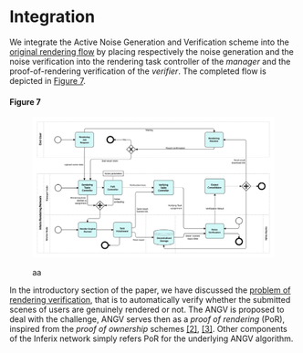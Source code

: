 # Integration

We integrate the Active Noise Generation and Verification scheme into the [original rendering flow](/inferix-whitepaper/introduction/rendering-network-using-crowdsourced-gpu.md#rendering-network-using-crowdsourced-gpu) by placing respectively the noise generation and the noise verification into the rendering task controller of the _manager_ and the proof-of-rendering verification of the _verifier_. The completed flow is depicted in [Figure 7](#fig_rendering_flow_with_angv).

#### Figure 7 <a id="fig_rendering_flow_with_angv"></a>
<figure><img src="../../.gitbook/assets/rendering-service-with-angv.svg" alt=""><figcaption><p>aa</p></figcaption></figure>

In the introductory section of the paper, we have discussed the [problem of rendering verification](/inferix-whitepaper/introduction/rendering-verification-problem.md), that is to automatically verify whether the submitted scenes of users are genuinely rendered or not. The ANGV is proposed to deal with the challenge, ANGV serves then as a _proof of rendering_ (PoR), inspired from the _proof of ownership_ schemes [[2]](/inferix-whitepaper/references.md#2), [[3]](/inferix-whitepaper/references.md#3). Other components of the Inferix network simply refers PoR for the underlying ANGV algorithm.
